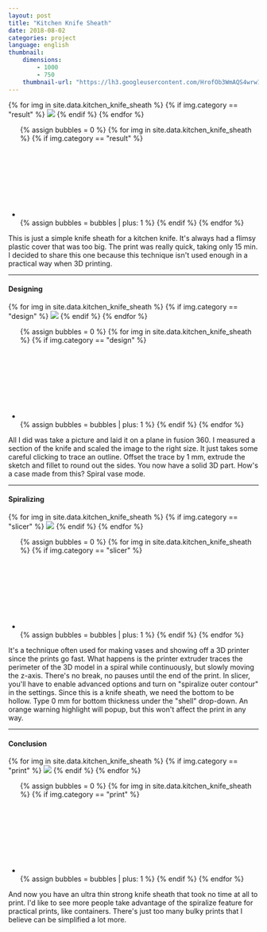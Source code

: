 ```yaml
---
layout: post
title: "Kitchen Knife Sheath"
date: 2018-08-02
categories: project
language: english
thumbnail: 
    dimensions: 
        - 1000
        - 750
    thumbnail-url: "https://lh3.googleusercontent.com/HrofOb3WmAQS4wrw1ASv4IvvG6PRbi7BJe6NmCHfdbc1Og39V0V4qpoClei479xqRA-Fqt5wW_L3kpkUkNx84DLTGP6J1l3pixqdk5VcbgG_2w3SKgiNEplZT0XwYlvcX8OpZW75mmU=w1920-h1080"
---
```


<main>
    <div>
        <div id="result" class="slide-gallery">
        {% for img in site.data.kitchen_knife_sheath %}
            {% if img.category == "result" %}
                <img class="slides" src="{{img.img-url}}">
            {% endif %}
        {% endfor %}
        <ul class="controls">
            {% assign bubbles = 0 %}
                {% for img in site.data.kitchen_knife_sheath %}
                    {% if img.category == "result" %}
                        <li class="slide-bubble highlight show" onclick="currentSlide({{bubbles}}, '#result')" onmouseover="currentSlide({{bubbles}}, '#result')">
                            <svg><circle/></svg> 
                        </li>
                        {% assign bubbles = bubbles | plus: 1 %}
                    {% endif %}
                {% endfor %}
        </ul>
    </div>
    <p>
        This is just a simple knife sheath for a kitchen knife. It's always had a flimsy plastic cover that was too big. The print was really quick, taking only 15 min. I decided to share this one because this technique isn't used enough in a practical way when 3D printing. 
    </p>
    <hr>
    <h4>Designing</h4>
    <div>
        <div id="design" class="slide-gallery">
        {% for img in site.data.kitchen_knife_sheath %}
            {% if img.category == "design" %}
                <img class="slides" src="{{img.img-url}}">
            {% endif %}
        {% endfor %}
        <ul class="controls">
            {% assign bubbles = 0 %}
                {% for img in site.data.kitchen_knife_sheath %}
                    {% if img.category == "design" %}
                        <li class="slide-bubble highlight hide" onclick="currentSlide({{bubbles}}, '#design')" onmouseover="currentSlide({{bubbles}}, '#design')">
                            <svg><circle/></svg> 
                        </li>
                        {% assign bubbles = bubbles | plus: 1 %}
                    {% endif %}
                {% endfor %}
        </ul>
    </div>
    <p>
        All I did was take a picture and laid it on a plane in fusion 360. I measured a section of the knife and scaled the image to the right size. It just takes some careful clicking to trace an outline. Offset the trace by 1 mm, extrude the sketch and fillet to round out the sides. You now have a solid 3D part. How's a case made from this? Spiral vase mode.
    </p>
    <hr>
    <h4>Spiralizing</h4>
    <div>
        <div id="slicer" class="slide-gallery">
        {% for img in site.data.kitchen_knife_sheath %}
            {% if img.category == "slicer" %}
                <img class="slides" src="{{img.img-url}}">
            {% endif %}
        {% endfor %}
        <ul class="controls">
            {% assign bubbles = 0 %}
                {% for img in site.data.kitchen_knife_sheath %}
                    {% if img.category == "slicer" %}
                        <li class="slide-bubble highlight hide" onclick="currentSlide({{bubbles}}, '#slicer')" onmouseover="currentSlide({{bubbles}}, '#slicer')">
                            <svg><circle/></svg> 
                        </li>
                        {% assign bubbles = bubbles | plus: 1 %}
                    {% endif %}
                {% endfor %}
        </ul>
    </div>
    <p>
        It's a technique often used for making vases and showing off a 3D printer since the prints go fast. What happens is the printer extruder traces the perimeter of the 3D model in a spiral while continuously, but slowly moving the z-axis. There's no break, no pauses until the end of the print. In slicer, you'll have to enable advanced options and turn on "spiralize outer contour" in the settings. Since this is a knife sheath, we need the bottom to be hollow. Type 0 mm for bottom thickness under the "shell" drop-down. An orange warning highlight will popup, but this won't affect the print in any way.
    </p>
    <hr>
    <h4>Conclusion</h4>
    <div>
        <div id="print" class="slide-gallery">
        {% for img in site.data.kitchen_knife_sheath %}
            {% if img.category == "print" %}
                <img class="slides" src="{{img.img-url}}">
            {% endif %}
        {% endfor %}
        <ul class="controls">
            {% assign bubbles = 0 %}
                {% for img in site.data.kitchen_knife_sheath %}
                    {% if img.category == "print" %}
                        <li class="slide-bubble highlight hide" onclick="currentSlide({{bubbles}}, '#print')" onmouseover="currentSlide({{bubbles}}, '#print')">
                            <svg><circle/></svg> 
                        </li>
                        {% assign bubbles = bubbles | plus: 1 %}
                    {% endif %}
                {% endfor %}
        </ul>
    </div>
    <p>
        And now you have an ultra thin strong knife sheath that took no time at all to print. I'd like to see more people take advantage of the spiralize feature for practical prints, like containers. There's just too many bulky prints that I believe can be simplified a lot more.
    </p>